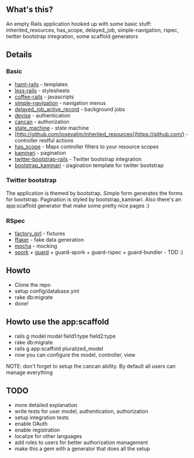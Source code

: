 ## What's this?

An empty Rails application hooked up with some basic stuff: inherited_resources, has_scope, delayed_job, simple-navigation, rspec, twitter bootstrap integration, some scaffold generators

## Details

### Basic

* [haml-rails](http://github.com/indirect/haml-rails) - templates
* [less-rails](http://github.com/metaskills/less-rails) - stylesheets
* [coffee-rails](https://github.com/rails/coffee-rails) - javascripts
* [simple-navigation](http://github.com/andi/simple-navigation) - navigation menus
* [delayed_job_active_record](http://github.com/collectiveidea/delayed_job_active_record) - background jobs
* [devise](http://github.com/plataformatec/devise) - authentication
* [cancan](http://github.com/ryanb/cancan) - authorization
* [state_machine](http://github.com/pluginaweek/state_machine) - state machine
* [http://github.com/josevalim/inherited_resources](https://github.com/) - controller restful actions 
* [has_scope](https://github.com/plataformatec/has_scope) - Maps controller filters to your resource scopes
* [kaminari](https://github.com/amatsuda/kaminari) - pagination
* [twitter-bootstrap-rails](https://github.com/seyhunak/twitter-bootstrap-rails) - Twitter bootstrap integration
* [bootstrap_kaminari](https://github.com/dleavitt/bootstrap_kaminari) - pagination template for twitter bootstrap

### Twitter bootstrap

The application is themed by bootstrap. Simple form generates the forms for bootstrap. Pagination is styled by bootstrap_kaminari. Also there's an app:scaffold generator that make some pretty nice pages :)

### RSpec

* [factory_girl](https://github.com/thoughtbot/factory_girl) - fixtures
* [ffaker](https://github.com/EmmanuelOga/ffaker) - fake data generation
* [mocha](https://rubygems.org/gems/mocha) - mocking
* [spork](https://github.com/sporkrb/spork) + [guard](https://github.com/guard/guard) + guard-spork + guard-rspec + guard-bundler - TDD :)


## Howto

* Clone the repo
* setup config/database.yml
* rake db:migrate
* done!

## Howto use the app:scaffold
* rails g model model field1:type field2:type
* rake db:migrate
* rails g app:scaffold pluralized_model
* now you can configure the model, controller, view

NOTE: don't forget to setup the cancan ability. By default all users can manage everything

## TODO

* more detailed explanation
* write tests for user model, authentication, authorization
* setup integration tests
* enable OAuth
* enable registration
* localize for other languages
* add roles to users for better authorization management
* make this a gem with a generator that does all the setup

